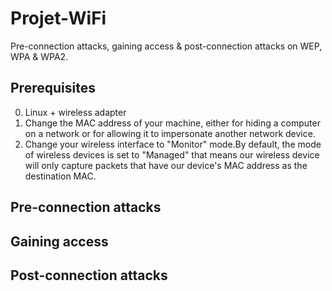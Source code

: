 # Projet-WiFi

Pre-connection attacks, gaining access & post-connection attacks on WEP, WPA & WPA2.

## Prerequisites
0. Linux + wireless adapter 
1. Change the MAC address of your machine, either for hiding a computer on a network or for allowing it to impersonate another network device.
2. Change your wireless interface to "Monitor" mode.By default, the mode of wireless devices is set to "Managed" that means our wireless device will only capture packets that have our device's MAC address as the destination MAC.

## Pre-connection attacks




## Gaining access

## Post-connection attacks

